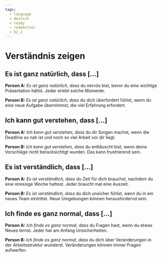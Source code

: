 ```yaml
---
tags:
  - language
  - deutsch
  - ready
  - redemittel
  - b2_2
---
```


# Verständnis zeigen

## Es ist ganz natürlich, dass [...]

**Person A:** _Es ist ganz natürlich, dass_ du nervös bist, bevor du eine wichtige Präsentation hältst. Jeder erlebt solche Momente.

**Person B:** _Es ist ganz natürlich, dass_ du dich überfordert fühlst, wenn du eine neue Aufgabe übernimmst, die viel Erfahrung erfordert.

## Ich kann gut verstehen, dass [...]

**Person A:** _Ich kann gut verstehen, dass_ du dir Sorgen machst, wenn die Deadline so nah ist und noch so viel Arbeit vor dir liegt.

**Person B:** _Ich kann gut verstehen, dass_ du enttäuscht bist, wenn deine Vorschläge nicht berücksichtigt wurden. Das kann frustrierend sein.

## Es ist verständlich, dass [...]

**Person A:** _Es ist verständlich, dass_ du Zeit für dich brauchst, nachdem du eine stressige Woche hattest. Jeder braucht mal eine Auszeit.

**Person B:** _Es ist verständlich, dass_ du dich unsicher fühlst, wenn du in ein neues Team eintrittst. Neue Umgebungen können herausfordernd sein.

## Ich finde es ganz normal, dass [...]

**Person A:** _Ich finde es ganz normal, dass_ du Fragen hast, wenn du etwas Neues lernst. Jeder hat am Anfang Unsicherheiten.

**Person B:** _Ich finde es ganz normal, dass_ du dich über Veränderungen in der Arbeitsstruktur wunderst. Veränderungen können immer Fragen aufwerfen.
